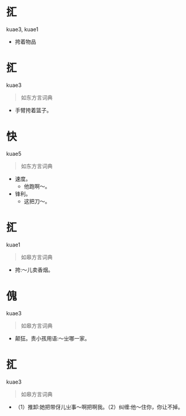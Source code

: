 # 㧟
kuae3, kuae1
- 挎着物品

# 㧟
kuae3
> 如东方言词典
- 手臂挎着篮子。

# 快
kuae5
> 如东方言词典
- 速度。
  - 他跑啊～。
- 锋利。
  - 这把刀～。

# 㧟
kuae1
> 如皋方言词典
- 挎:～儿卖香烟。

# 傀
kuae3
> 如皋方言词典
- 颠狂。责小孩用语:～㞢哪一家。

# 㧟
kuae3
> 如皋方言词典
- （1）推卸:她把带伢儿㞢事～啊把啊我。（2）纠缠:他～住你，你让不掉。
